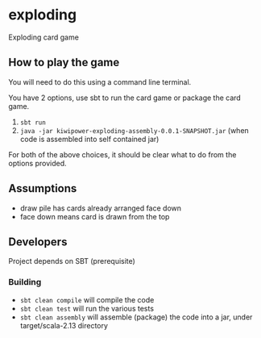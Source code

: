 # exploding
Exploding card game

## How to play the game
You will need to do this using a command line terminal.

You have 2 options, use sbt to run the card game or package the card game.

1. `sbt run`
2. `java -jar kiwipower-exploding-assembly-0.0.1-SNAPSHOT.jar` (when code is assembled into self contained jar)

For both of the above choices, it should be clear what to do from the options provided.

## Assumptions
* draw pile has cards already arranged face down
* face down means card is drawn from the top

## Developers
Project depends on SBT (prerequisite)

### Building
* `sbt clean compile` will compile the code
* `sbt clean test` will run the various tests
* `sbt clean assembly` will assemble (package) the code into a jar, under target/scala-2.13 directory

